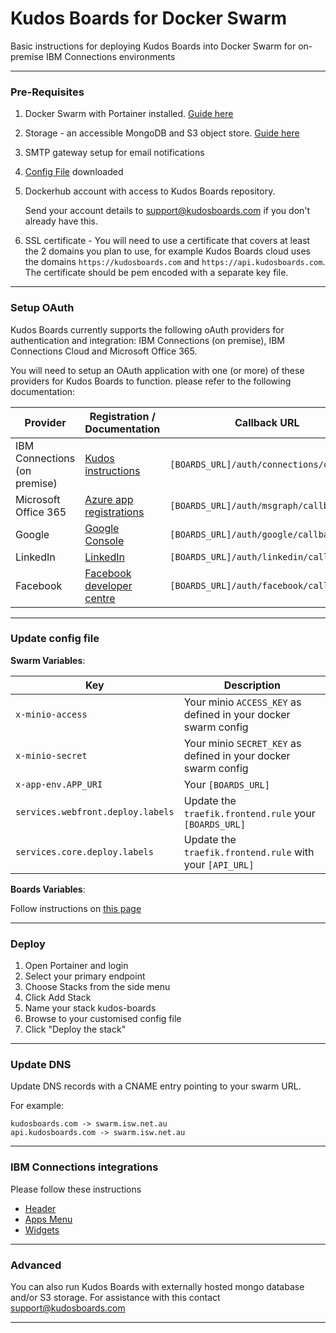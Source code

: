 # Kudos Boards for Docker Swarm

Basic instructions for deploying Kudos Boards into Docker Swarm for on-premise IBM Connections environments

---

### Pre-Requisites

1. Docker Swarm with Portainer installed. [Guide here](/swarm/)
1. Storage - an accessible MongoDB and S3 object store. [Guide here](/swarm/storage/)
1. SMTP gateway setup for email notifications
1. [Config File](/assets/config/swarm/boards.yml) downloaded
1. Dockerhub account with access to Kudos Boards repository.

   Send your account details to [support@kudosboards.com](mailto:support@kudosboards.com) if you don't already have this.

1. SSL certificate - You will need to use a certificate that covers at least the 2 domains you plan to use, for example Kudos Boards cloud uses the domains `https://kudosboards.com` and `https://api.kudosboards.com`. The certificate should be pem encoded with a separate key file.

---

### Setup OAuth

Kudos Boards currently supports the following oAuth providers for authentication and integration: IBM Connections (on premise), IBM Connections Cloud and Microsoft Office 365.

You will need to setup an OAuth application with one (or more) of these providers for Kudos Boards to function. please refer to the following documentation:

| Provider                     | Registration / Documentation                                                                                  | Callback URL                             |
| ---------------------------- | ------------------------------------------------------------------------------------------------------------- | ---------------------------------------- |
| IBM Connections (on premise) | [Kudos instructions](/boards/connections/auth-on-prem/)                                                       | `[BOARDS_URL]/auth/connections/callback` |
| Microsoft Office 365         | [Azure app registrations](https://portal.azure.com/#blade/Microsoft_AAD_RegisteredApps/ApplicationsListBlade) | `[BOARDS_URL]/auth/msgraph/callback`     |
| Google                       | [Google Console](https://console.developers.google.com/apis/credentials)                                      | `[BOARDS_URL]/auth/google/callback`      |
| LinkedIn                     | [LinkedIn](https://www.linkedin.com/developers/apps)                                                          | `[BOARDS_URL]/auth/linkedin/callback`    |
| Facebook                     | [Facebook developer centre](https://developers.facebook.com/apps/2087069981334024/fb-login/settings/)         | `[BOARDS_URL]/auth/facebook/callback`    |

---

### Update config file

**Swarm Variables**:

| Key                               | Description                                                    |
| --------------------------------- | -------------------------------------------------------------- |
| `x-minio-access`                  | Your minio `ACCESS_KEY` as defined in your docker swarm config |
| `x-minio-secret`                  | Your minio `SECRET_KEY` as defined in your docker swarm config |
| `x-app-env.APP_URI`               | Your `[BOARDS_URL]`                                            |
| `services.webfront.deploy.labels` | Update the `traefik.frontend.rule` your `[BOARDS_URL]`         |
| `services.core.deploy.labels`     | Update the `traefik.frontend.rule` with your `[API_URL]`       |

**Boards Variables**:

Follow instructions on [this page](/boards/env/common/)

---

### Deploy

1. Open Portainer and login
1. Select your primary endpoint
1. Choose Stacks from the side menu
1. Click Add Stack
1. Name your stack kudos-boards
1. Browse to your customised config file
1. Click "Deploy the stack"

---

### Update DNS

Update DNS records with a CNAME entry pointing to your swarm URL.

For example:

    kudosboards.com -> swarm.isw.net.au
    api.kudosboards.com -> swarm.isw.net.au

---

### IBM Connections integrations

Please follow these instructions

- [Header](/boards/connections/header-on-prem/)
- [Apps Menu](/boards/connections/apps-menu-on-prem/)
- [Widgets](/boards/connections/widgets-on-prem/)

---

### Advanced

You can also run Kudos Boards with externally hosted mongo database and/or S3 storage.
For assistance with this contact [support@kudosboards.com](mailto:support@kudosboards.com)

---
